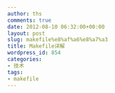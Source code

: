 ```yaml
---
author: ths
comments: true
date: 2012-08-10 06:32:00+00:00
layout: post
slug: makefile%e8%af%a6%e8%a7%a3
title: Makefile详解
wordpress_id: 854
categories:
- 技术
tags:
- makefile
---
```




